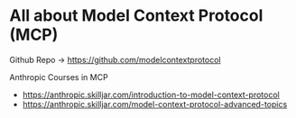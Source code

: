# All about Model Context Protocol (MCP)

Github Repo -> https://github.com/modelcontextprotocol  

Anthropic Courses in MCP
- https://anthropic.skilljar.com/introduction-to-model-context-protocol
- https://anthropic.skilljar.com/model-context-protocol-advanced-topics
